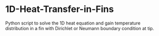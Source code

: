 # 1D-Heat-Transfer-in-Fins
Python script to solve the 1D heat equation and gain temperature distribution in a fin with Dirichlet or Neumann boundary condition at tip.
